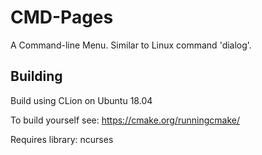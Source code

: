 # CMD-Pages
A Command-line Menu. Similar to Linux command 'dialog'.

## Building
Build using CLion on Ubuntu 18.04

To build yourself see: https://cmake.org/runningcmake/

Requires library: ncurses